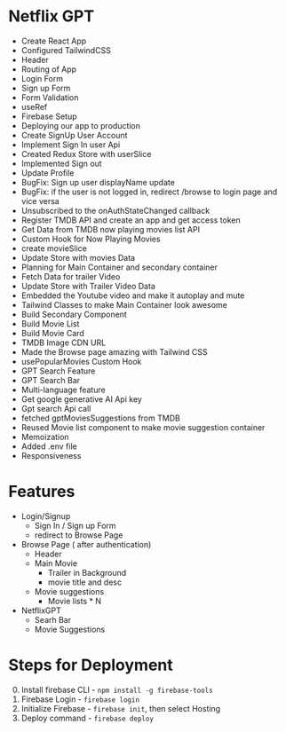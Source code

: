 # Netflix GPT

 - Create React App
 - Configured TailwindCSS
 - Header
 - Routing of App
 - Login Form
 - Sign up Form
 - Form Validation
 - useRef
 - Firebase Setup
 - Deploying our app to production
 - Create SignUp User Account
 - Implement Sign In user Api
 - Created Redux Store with userSlice
 - Implemented Sign out
 - Update Profile
 - BugFix: Sign up user displayName update
 - BugFix: if the user is not logged in, redirect /browse to login page and vice versa
 - Unsubscribed to the onAuthStateChanged callback
 - Register TMDB API and create an app and get access token
 - Get Data from TMDB now playing movies list API 
 - Custom Hook for Now Playing Movies
 - create movieSlice
 - Update Store with movies Data
 - Planning for Main Container and secondary container
 - Fetch Data for trailer Video
 - Update Store with Trailer Video Data
 - Embedded the Youtube video and make it autoplay and mute
 - Tailwind Classes to make Main Container look awesome
 - Build Secondary Component
 - Build Movie List
 - Build Movie Card
 - TMDB Image CDN URL
 - Made the Browse page amazing with Tailwind CSS
 - usePopularMovies Custom Hook
 - GPT Search Feature
 - GPT Search Bar
 - Multi-language feature
 - Get google generative AI Api key
 - Gpt search Api call
 - fetched gptMoviesSuggestions from TMDB
 - Reused Movie list component to make movie suggestion container
 - Memoization
 - Added .env file
 - Responsiveness

 # Features
 - Login/Signup 
   - Sign In / Sign up Form
   - redirect  to Browse Page
 - Browse Page ( after authentication)
   - Header
   - Main Movie
      - Trailer in Background
      - movie title and desc
    - Movie suggestions
      - Movie lists * N
  - NetflixGPT
    - Searh Bar
    - Movie Suggestions

  # Steps for Deployment
  0. Install firebase CLI - `npm install -g firebase-tools`
  1. Firebase Login - `firebase login`
  2. Initialize Firebase - `firebase init`, then select Hosting
  3. Deploy command - `firebase deploy`